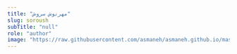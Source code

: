 ```yaml
---
title: "مهرنوش سروش"
slug: soroush
subTitle: "null"
role: "author"
image: "https://raw.githubusercontent.com/asmaneh/asmaneh.github.io/master/assets/img/authors/soroush  .jpg"
---
```

